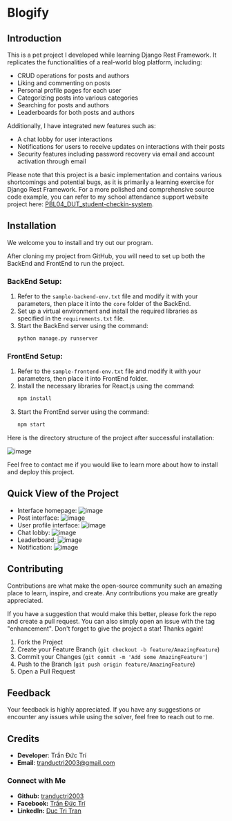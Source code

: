 # Blogify


## Introduction

This is a pet project I developed while learning Django Rest Framework. It replicates the functionalities of a real-world blog platform, including:

- CRUD operations for posts and authors
- Liking and commenting on posts
- Personal profile pages for each user
- Categorizing posts into various categories
- Searching for posts and authors
- Leaderboards for both posts and authors

Additionally, I have integrated new features such as:

- A chat lobby for user interactions
- Notifications for users to receive updates on interactions with their posts
- Security features including password recovery via email and account activation through email

Please note that this project is a basic implementation and contains various shortcomings and potential bugs, as it is primarily a learning exercise for Django Rest Framework. For a more polished and comprehensive source code example, you can refer to my school attendance support website project here: [PBL04_DUT_student-checkin-system](https://github.com/tranductri2003/PBL04_DUT_student-checkin-system).

## Installation

We welcome you to install and try out our program.

After cloning my project from GitHub, you will need to set up both the BackEnd and FrontEnd to run the project.

### BackEnd Setup:

1. Refer to the `sample-backend-env.txt` file and modify it with your parameters, then place it into the `core` folder of the BackEnd.
2. Set up a virtual environment and install the required libraries as specified in the `requirements.txt` file.
3. Start the BackEnd server using the command:
   ```sh
   python manage.py runserver

### FrontEnd Setup:
1. Refer to the `sample-frontend-env.txt` file and modify it with your parameters, then place it into FrontEnd folder.
2. Install the necessary libraries for React.js using the command:
   ```sh
   npm install
3. Start the FrontEnd server using the command:
   ```sh
   npm start

Here is the directory structure of the project after successful installation:


![image](https://github.com/tranductri2003/My-Blog_DRF-REACT/assets/89126960/99e2e4e7-8f34-4d95-8da0-76c5b0c38fbb)

Feel free to contact me if you would like to learn more about how to install and deploy this project.

## Quick View of the Project
- Interface homepage:
![image](https://github.com/tranductri2003/My-Blog_DRF-REACT/assets/89126960/66e015cf-21f1-4206-bda9-f0cb8e3c6979)
- Post interface:
![image](https://github.com/tranductri2003/My-Blog_DRF-REACT/assets/89126960/4c1eac07-5b0a-4c45-a25d-8c97d8f091b5)
- User profile interface:
![image](https://github.com/tranductri2003/My-Blog_DRF-REACT/assets/89126960/b4ab0d49-a0b6-4cec-bd0b-caa72663cac8)
- Chat lobby:
![image](https://github.com/tranductri2003/My-Blog_DRF-REACT/assets/89126960/616e748f-f514-46ed-9530-b8a4a5f4c142)
- Leaderboard:
![image](https://github.com/tranductri2003/My-Blog_DRF-REACT/assets/89126960/115bfd9c-2d8c-4284-a049-71863778f68f)
- Notification:
![image](https://github.com/tranductri2003/My-Blog_DRF-REACT/assets/89126960/2c2ea790-f154-47d1-8048-6673ca6e0e22)
## Contributing

Contributions are what make the open-source community such an amazing place to learn, inspire, and create. Any contributions you make are greatly appreciated.

If you have a suggestion that would make this better, please fork the repo and create a pull request. You can also simply open an issue with the tag "enhancement". Don't forget to give the project a star! Thanks again!

1. Fork the Project
2. Create your Feature Branch (`git checkout -b feature/AmazingFeature`)
3. Commit your Changes (`git commit -m 'Add some AmazingFeature'`)
4. Push to the Branch (`git push origin feature/AmazingFeature`)
5. Open a Pull Request

## Feedback

Your feedback is highly appreciated. If you have any suggestions or encounter any issues while using the solver, feel free to reach out to me.

## Credits

- **Developer**: Trần Đức Trí
- **Email**: tranductri2003@gmail.com

### Connect with Me
- **Github:** [tranductri2003](https://github.com/tranductri2003)
- **Facebook:** [Trần Đức Trí](https://www.facebook.com/tranductri2003/)
- **LinkedIn:** [Duc Tri Tran](https://www.linkedin.com/in/duc-tri-tran-464343218/)
